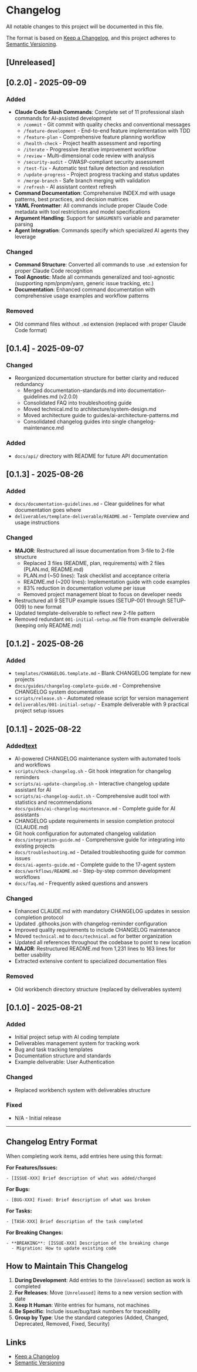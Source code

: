 # Changelog

All notable changes to this project will be documented in this file.

The format is based on [Keep a Changelog](https://keepachangelog.com/en/1.1.0/), and this project adheres to [Semantic Versioning](https://semver.org/spec/v2.0.0.html).

## [Unreleased]

## [0.2.0] - 2025-09-09

### Added

- **Claude Code Slash Commands**: Complete set of 11 professional slash commands for AI-assisted development
  - `/commit` - Git commit with quality checks and conventional messages
  - `/feature-development` - End-to-end feature implementation with TDD
  - `/feature-plan` - Comprehensive feature planning workflow
  - `/health-check` - Project health assessment and reporting
  - `/iterate` - Progressive iterative improvement workflow
  - `/review` - Multi-dimensional code review with analysis
  - `/security-audit` - OWASP-compliant security assessment
  - `/test-fix` - Automatic test failure detection and resolution
  - `/update-progress` - Project progress tracking and status updates
  - `/merge-branch` - Safe branch merging with validation
  - `/refresh` - AI assistant context refresh
- **Command Documentation**: Comprehensive INDEX.md with usage patterns, best practices, and decision matrices
- **YAML Frontmatter**: All commands include proper Claude Code metadata with tool restrictions and model specifications
- **Argument Handling**: Support for `$ARGUMENTS` variable and parameter parsing
- **Agent Integration**: Commands specify which specialized AI agents they leverage

### Changed

- **Command Structure**: Converted all commands to use `.md` extension for proper Claude Code recognition
- **Tool Agnostic**: Made all commands generalized and tool-agnostic (supporting npm/pnpm/yarn, generic issue tracking, etc.)
- **Documentation**: Enhanced command documentation with comprehensive usage examples and workflow patterns

### Removed

- Old command files without `.md` extension (replaced with proper Claude Code format)

## [0.1.4] - 2025-09-07

### Changed

- Reorganized documentation structure for better clarity and reduced redundancy
  - Merged documentation-standards.md into documentation-guidelines.md (v2.0.0)
  - Consolidated FAQ into troubleshooting guide
  - Moved technical.md to architecture/system-design.md
  - Moved architecture guide to guides/ai-architecture-patterns.md
  - Consolidated changelog guides into single changelog-maintenance.md

### Added

- `docs/api/` directory with README for future API documentation

## [0.1.3] - 2025-08-26

### Added

- `docs/documentation-guidelines.md` - Clear guidelines for what documentation goes where
- `deliverables/template-deliverable/README.md` - Template overview and usage instructions

### Changed

- **MAJOR**: Restructured all issue documentation from 3-file to 2-file structure
  - Replaced 3 files (README, plan, requirements) with 2 files (PLAN.md, README.md)
  - PLAN.md (~50 lines): Task checklist and acceptance criteria
  - README.md (~200 lines): Implementation guide with code examples
  - 83% reduction in documentation volume per issue
  - Removed project management bloat to focus on developer needs
- Restructured all 9 SETUP example issues (SETUP-001 through SETUP-009) to new format
- Updated template-deliverable to reflect new 2-file pattern
- Removed redundant `001-initial-setup.md` file from example deliverable (keeping only README.md)

## [0.1.2] - 2025-08-26

### Added

- `templates/CHANGELOG.template.md` - Blank CHANGELOG template for new projects
- `docs/guides/changelog-complete-guide.md` - Comprehensive CHANGELOG system documentation
- `scripts/release.sh` - Automated release script for version management
- `deliverables/001-initial-setup/` - Example deliverable with 9 practical project setup issues

## [0.1.1] - 2025-08-22

### Added[text](about:blank#blocked)

- AI-powered CHANGELOG maintenance system with automated tools and workflows
- `scripts/check-changelog.sh` - Git hook integration for changelog reminders
- `scripts/ai-update-changelog.sh` - Interactive changelog update assistant for AI
- `scripts/ai-changelog-audit.sh` - Comprehensive audit tool with statistics and recommendations
- `docs/guides/ai-changelog-maintenance.md` - Complete guide for AI assistants
- CHANGELOG update requirements in session completion protocol (CLAUDE.md)
- Git hook configuration for automated changelog validation
- `docs/integration-guide.md` - Comprehensive guide for integrating into existing projects
- `docs/troubleshooting.md` - Detailed troubleshooting guide for common issues
- `docs/ai-agents-guide.md` - Complete guide to the 17-agent system
- `docs/workflows/README.md` - Step-by-step common development workflows
- `docs/faq.md` - Frequently asked questions and answers

### Changed

- Enhanced CLAUDE.md with mandatory CHANGELOG updates in session completion protocol
- Updated .githooks.json with changelog-reminder configuration
- Improved quality requirements to include CHANGELOG maintenance
- Moved `technical.md` to `docs/technical.md` for better organization
- Updated all references throughout the codebase to point to new location
- **MAJOR**: Restructured README.md from 1,231 lines to 163 lines for better usability
- Extracted extensive content to specialized documentation files

### Removed

- Old workbench directory structure (replaced by deliverables system)

## [0.1.0] - 2025-08-21

### Added

- Initial project setup with AI coding template
- Deliverables management system for tracking work
- Bug and task tracking templates
- Documentation structure and standards
- Example deliverable: User Authentication

### Changed

- Replaced workbench system with deliverables structure

### Fixed

- N/A - Initial release

---

## Changelog Entry Format

When completing work items, add entries here using this format:

**For Features/Issues:**

```
- [ISSUE-XXX] Brief description of what was added/changed
```

**For Bugs:**

```
- [BUG-XXX] Fixed: Brief description of what was broken
```

**For Tasks:**

```
- [TASK-XXX] Brief description of the task completed
```

**For Breaking Changes:**

```
- **BREAKING**: [ISSUE-XXX] Description of the breaking change
  - Migration: How to update existing code
```

## How to Maintain This Changelog

1. **During Development**: Add entries to the `[Unreleased]` section as work is completed
2. **For Releases**: Move `[Unreleased]` items to a new version section with date
3. **Keep It Human**: Write entries for humans, not machines
4. **Be Specific**: Include issue/bug/task numbers for traceability
5. **Group by Type**: Use the standard categories (Added, Changed, Deprecated, Removed, Fixed, Security)

## Links

- [Keep a Changelog](https://keepachangelog.com/en/1.1.0/)
- [Semantic Versioning](https://semver.org/)
